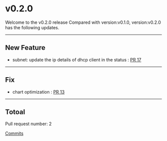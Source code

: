 
# v0.2.0
Welcome to the v0.2.0 release 
Compared with version:v0.1.0, version:v0.2.0 has the following updates.

***

## New Feature

* subnet: update the ip details of dhcp client in the status : [PR 17](https://github.com/infrastructure-io/topohub/pull/17)



***

## Fix

* chart optimization : [PR 13](https://github.com/infrastructure-io/topohub/pull/13)



***

## Totoal 

Pull request number: 2

[ Commits ](https://github.com/infrastructure-io/topohub/compare/v0.1.0...v0.2.0)
